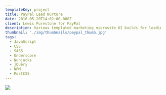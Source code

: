 ```yaml
---
templateKey: project
title: PayPal Lead Nurture
date: 2016-05-20T14:02:00.000Z
client: Lewis Purestone for PayPal
description: Various templated marketing microsite UI builds for leading online payment platform.
thumbnail: './img/thumbnails/paypal_thumb.jpg'
tags:
  - JavaScript
  - CSS
  - SASS
  - Underscore
  - Nunjucks
  - jQuery
  - NPM
  - PostCSS
---
```


![](/img/paypal.jpg)
